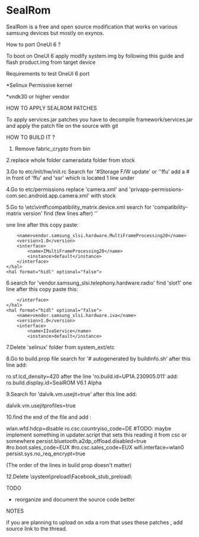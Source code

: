 # SealRom
SealRom is a free and open source modification that works on various samsung devices but mostly on exynos.

How to port OneUI 6 ?

To boot on OneUI 6 apply modify system.img by following this guide and flash product.img  from target device 

Requirements to test OneUI 6 port

*Selinux Permissive kernel

*vndk30 or higher vendor

  HOW TO APPLY SEALROM PATCHES

To apply services.jar patches you have to decompile framework/services.jar and apply the patch file on the source with git


  HOW TO BUILD IT ?


1. Remove fabric_crypto from bin
 
2.replace whole folder cameradata folder from stock

3.Go to etc/init/hw/init.rc  Search for '#Storage F/W update' or ''ffu' add a # in front of 'ffu' and 'ssr' which is located 1 line under

4.Go to etc/permissions replace 'camera.xml' and 'privapp-permissions-com.sec.android.app.camera.xml'  with stock

5.Go to \etc\vintf\compatibility_matrix.device.xml search for 'compatibility-matrix version' find (few lines after)  '<hal format="hidl" optional="false">' 

one line after this copy paste:

        <name>vendor.samsung_slsi.hardware.MultiFrameProcessing20</name>
        <version>1.0</version>
        <interface>
            <name>IMultiFrameProcessing20</name>
            <instance>default</instance>
        </interface>
    </hal>
    <hal format="hidl" optional="false">
	
6.search for '<name>vendor.samsung_slsi.telephony.hardware.radio</name>' find '<instance>slot1</instance>'
one line after this copy paste this:


        </interface>
    </hal>
    <hal format="hidl" optional="false">
        <name>vendor.samsung_slsi.hardware.iva</name>
        <version>1.0</version>
        <interface>
            <name>IIvaService</name>
            <instance>default</instance>
            
7.Delete 'selinux' folder from system_ext/etc

8.Go to build.prop file search for '# autogenerated by buildinfo.sh' after this line add:


ro.sf.lcd_density=420
after the line 'ro.build.id=UP1A.230905.011' add:
ro.build.display.id=SealROM V6.1 Alpha


9.Search for 'dalvik.vm.usejit=true' after this line add:


dalvik.vm.usejitprofiles=true

10.find the end of the file and add :


wlan.wfd.hdcp=disable
ro.csc.countryiso_code=DE
#TODO: maybe implement something in updater.script that sets this reading it from csc or somewhere
persist.bluetooth.a2dp_offload.disabled=true
#ro.boot.sales_code=EUX
#ro.csc.sales_code=EUX
wifi.interface=wlan0
persist.sys.no_req_encrypt=true



(The order of the lines in build prop doesn't matter)


12.Delete 
\system\preload\Facebook_stub_preload\

TODO
* reorganize and document the source code better

NOTES 

if you are planning to upload on xda a rom that uses these patches , add source link to the thread.
